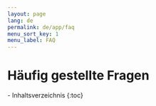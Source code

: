 ```yaml
---
layout: page
lang: de
permalink: de/app/faq
menu_sort_key: 1
menu_label: FAQ
---
```


# Häufig gestellte Fragen

<nav>
  - Inhaltsverzeichnis
  {:toc}
</nav>
